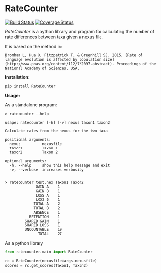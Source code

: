 # RateCounter

[![Build Status](https://travis-ci.org/SimonGreenhill/RateCounter.svg?branch=master)](https://travis-ci.org/SimonGreenhill/RateCounter)
[![Coverage Status](https://coveralls.io/repos/github/SimonGreenhill/RateCounter/badge.svg?branch=master)](https://coveralls.io/github/SimonGreenhill/RateCounter?branch=master)

*RateCounter* is a python library and program for calculating the number of rate differences between taxa given a nexus file. 

It is based on the method in:

    Bromham L, Hua X, Fitzpatrick T, & Greenhill SJ. 2015. [Rate of language evolution is affected by population size](http://www.pnas.org/content/112/7/2097.abstract). Proceedings of the National Academy of Sciences, USA. 
  
**Installation:**

```shell
pip install RateCounter
```

**Usage:**

As a standalone program:

```shell
> ratecounter --help

usage: ratecounter [-h] [-v] nexus taxon1 taxon2

Calculate rates from the nexus for the two taxa

positional arguments:
  nexus          nexusfile
  taxon1         Taxon 1
  taxon2         Taxon 2

optional arguments:
  -h, --help     show this help message and exit
  -v, --verbose  increases verbosity


> ratecounter test.nex Taxon1 Taxon2
              GAIN A	1
              GAIN B	1
              LOSS A	1
              LOSS B	1
             TOTAL A	2
             TOTAL B	2
             ABSENCE	1
           RETENTION	1
         SHARED GAIN	1
         SHARED LOSS	1
         UNCOUNTABLE	19
               TOTAL	27
```

As a python library

```python
from ratecounter.main import RateCounter

rc = RateCounter(nexusfile=args.nexusfile)
scores = rc.get_scores(Taxon1, Taxon2)
```
